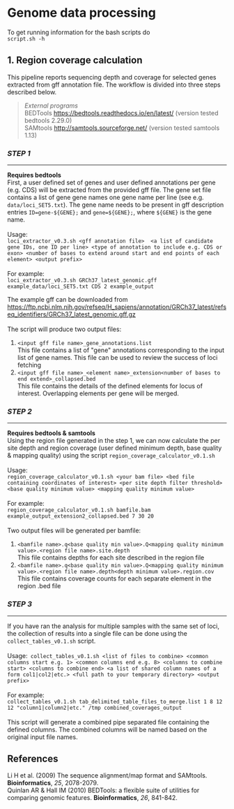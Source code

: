 # Genome data processing

To get running information for the bash scripts do\
`script.sh -h`

## 1. Region coverage calculation
This pipeline reports sequencing depth and coverage for selected genes extracted from gff annotation file. 
The workflow is divided into three steps described below.

>_*External programs*_\
BEDTools https://bedtools.readthedocs.io/en/latest/ (version tested bedtools 2.29.0)\
SAMtools http://samtools.sourceforge.net/ (version tested samtools 1.13)

### *STEP 1*
-------------
**Requires bedtools**\
First, a user defined set of genes and user defined annotations per gene (e.g. CDS) will be extracted from the provided gff file. The gene set file contains a list of gene gene names one gene name per line (see e.g. `data/loci_SET5.txt`). The gene name needs to be present in gff description entries `ID=gene-${GENE};` and `gene=${GENE};`, where `${GENE}` is the gene name.\
\
Usage:\
`loci_extractor_v0.3.sh <gff annotation file> 
<a list of candidate gene IDs, one ID per line>
<type of annotation to include e.g. CDS or exon>
<number of bases to extend around start and end points of each element>
<output prefix>`\
\
For example:\
`loci_extractor_v0.3.sh GRCh37_latest_genomic.gff example_data/loci_SET5.txt CDS 2 example_output`

The example gff can be downloaded from\
https://ftp.ncbi.nlm.nih.gov/refseq/H_sapiens/annotation/GRCh37_latest/refseq_identifiers/GRCh37_latest_genomic.gff.gz
\
\
The script will produce two output files:
1. `<input gff file name>_gene_annotations.list`\
This file contains a list of "gene" annotations corresponding to the input list of gene names. This file can be used to review the success of loci fetching
2. `<input gff file name>_<element name>_extension<number of bases to end extend>_collapsed.bed`\
This file contains the details of the defined elements for locus of interest. Overlapping elements per gene will be merged.

### *STEP 2*
-------------
**Requires bedtools & samtools**\
Using the region file generated in the step 1, we can now calculate the per site depth and region coverage (user defined minimum depth, base quality & mapping quality) using the script `region_coverage_calculator_v0.1.sh`\
\
Usage:\
`region_coverage_calculator_v0.1.sh <your bam file> <bed file containing coordinates of interest> <per site depth filter threshold> <base quality minimum value> <mapping quality minimum value>`\
\
For example:\
`region_coverage_calculator_v0.1.sh bamfile.bam example_output_extension2_collapsed.bed 7 30 20`\
\
Two output files will be generated per bamfile:
1. `<bamfile name>.q<base quality min value>.Q<mapping quality minimum value>.<region file name>.site.depth`\
This file contains depths for each site described in the region file
3. `<bamfile name>.q<base quality min value>.Q<mapping quality minimum value>.<region file name>.depth<depth minimum value>.region.cov`\
This file contains coverage counts for each separate element in the region .bed file

### *STEP 3*
-------------
If you have ran the analysis for multiple samples with the same set of loci, the collection of results into a single file can be done using the 
`collect_tables_v0.1.sh` script.\
\
Usage:` collect_tables_v0.1.sh <list of files to combine> <common columns start e.g. 1> <common columns end e.g. 8> <columns to combine start> <columns to combine end> <a list of shared column names of a form col1|col2|etc.> <full path to your temporary directory> <output prefix>`\
\
For example:\
`collect_tables_v0.1.sh tab_delimited_table_files_to_merge.list 1 8 12 12 "column1|column2|etc." /tmp combined_coverages_output`\
\
This script will generate a combined pipe separated file containing the defined columns. The combined columns will be named based on the original input file names.


## References
Li H et al. (2009) The sequence alignment/map format and SAMtools. **Bioinformatics**, *25*, 2078-2079.\
Quinlan AR & Hall IM (2010) BEDTools: a flexible suite of utilities for comparing genomic features. **Bioinformatics**, *26*, 841-842.
